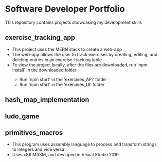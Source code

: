 <h1>Software Developer Portfolio</h1>
<p>This repository contains projects showcasing my development skills</p>
<h2>exercise_tracking_app</h2>
<ul>
  <li>This project uses the MERN stack to create a web-app </li>
  <li>The web-app allows the user to track exercises by creating, editing, and deleting entries in an exercise-tracking table</li>
  <li>To view the project locally, after the files are downloaded, run 'npm install' in the downloaded folder</li>
  <ul>
  <li>Run 'npm start' in the 'exercises_API' folder</li>
  <li>Run 'npm start' in the 'exercises_UI' folder</li>
  </ul>
</ul>
<h2>hash_map_implementation</h2>
<h2>ludo_game</h2>
<h2>primitives_macros</h2>
<ul>
  <li>This program uses assembly language to process and transform strings to integers and vice versa</li>
  <li>Uses x86 MASM, and devloped in Visual Studio 2019</li>
</ul>
